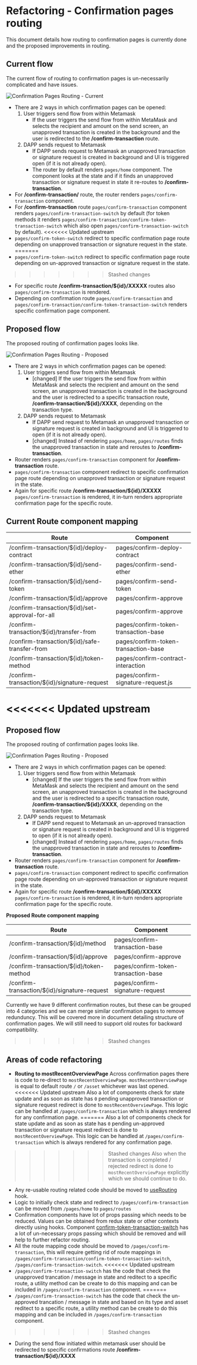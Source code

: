 # Refactoring - Confirmation pages routing

This document details how routing to confirmation pages is currently done and the proposed improvements in routing.

## Current flow

The current flow of routing to confirmation pages is un-necessarily complicated and have issues.

![Confirmation Pages Routing - Current](https://raw.githubusercontent.com/MetaMask/metamask-extension/develop/docs/confirmation-refactoring/confirmation-pages-routing/current.png)

- There are 2 ways in which confirmation pages can be opened:
  1. User triggers send flow from within Metamask
     - If the user triggers the send flow from within MetaMask and selects the recipient and amount on the send screen, an unapproved transaction is created in the background and the user is redirected to the **/confirm-transaction** route.
  2. DAPP sends request to Metamask
     - If DAPP sends request to Metamask an unapproved transaction or signature request is created in background and UI is triggered open (if it is not already open).
     - The router by default renders `pages/home` component. The component looks at the state and if it finds an unapproved transaction or signature request in state it re-routes to **/confirm-transaction**.
- For **/confirm-transaction/** route, the router renders `pages/confirm-transaction` component.
- For **/confirm-transaction** route `pages/confirm-transaction` component renders `pages/confirm-transaction-switch` by default (for token methods it renders `pages/confirm-transaction/confirm-token-transaction-switch` which also open `pages/confirm-transaction-switch` by default).
<<<<<<< Updated upstream
- `pages/confirm-token-switch` redirect to specific confirmation page route depending on unapproved transaction or signature request in the state.
=======
- `pages/confirm-token-switch` redirect to specific confirmation page route depending on un-approved transaction or signature request in the state.
>>>>>>> Stashed changes
- For specific route **/confirm-transaction/${id}/XXXXX** routes also `pages/confirm-transaction` is rendered.
- Depending on confirmation route `pages/confirm-transaction` and `pages/confirm-transaction/confirm-token-transaction-switch` renders specific confirmation page component.

## Proposed flow

The proposed routing of confirmation pages looks like.

![Confirmation Pages Routing - Proposed](https://raw.githubusercontent.com/MetaMask/metamask-extension/develop/docs/confirmation-refactoring/confirmation-pages-routing/proposed.png)

- There are 2 ways in which confirmation pages can be opened:
  1. User triggers send flow from within Metamask
     - [changed] If the user triggers the send flow from within MetaMask and selects the recipient and amount on the send screen, an unapproved transaction is created in the background and the user is redirected to a specific transaction route, **/confirm-transaction/${id}/XXXX**, depending on the transaction type.
  2. DAPP sends request to Metamask
     - If DAPP send request to Metamask an unapproved transaction or signature request is created in background and UI is triggered to open (if it is not already open).
     - [changed] Instead of rendering `pages/home`, `pages/routes` finds the unapproved transaction in state and reroutes to **/confirm-transaction**.
- Router renders `pages/confirm-transaction` component for **/confirm-transaction** route.
- `pages/confirm-transaction` component redirect to specific confirmation page route depending on unapproved transaction or signature request in the state.
- Again for specific route **/confirm-transaction/${id}/XXXXX** `pages/confirm-transaction` is rendered, it in-turn renders appropriate confirmation page for the specific route.

## Current Route component mapping

| Route                                           | Component                            |
| ----------------------------------------------- | ------------------------------------ |
| /confirm-transaction/${id}/deploy-contract      | pages/confirm-deploy-contract        |
| /confirm-transaction/${id}/send-ether           | pages/confirm-send-ether             |
| /confirm-transaction/${id}/send-token           | pages/confirm-send-token             |
| /confirm-transaction/${id}/approve              | pages/confirm-approve                |
| /confirm-transaction/${id}/set-approval-for-all | pages/confirm-approve                |
| /confirm-transaction/${id}/transfer-from        | pages/confirm-token-transaction-base |
| /confirm-transaction/${id}/safe-transfer-from   | pages/confirm-token-transaction-base |
| /confirm-transaction/${id}/token-method         | pages/confirm-contract-interaction   |
| /confirm-transaction/${id}/signature-request    | pages/confirm-signature-request.js   |

<<<<<<< Updated upstream
=======
## Proposed flow

The proposed routing of confirmation pages looks like.

![Confirmation Pages Routing - Proposed](https://raw.githubusercontent.com/MetaMask/metamask-extension/conf_structure_doc/docs/confirmation-refactoring/confirmation-pages-routing/proposed.png)

- There are 2 ways in which confirmation pages can be opened:
  1. User triggers send flow from within Metamask
     - [changed] If the user triggers the send flow from within MetaMask and selects the recipient and amount on the send screen, an unapproved transaction is created in the background and the user is redirected to a specific transaction route, **/confirm-transaction/${id}/XXXX**, depending on the transaction type.
  2. DAPP sends request to Metamask
     - If DAPP send request to Metamask an un-approved transaction or signature request is created in background and UI is triggered to open (if it is not already open).
     - [changed] Instead of rendering `pages/home`, `pages/routes` finds the unapproved transaction in state and reroutes to **/confirm-transaction**.
- Router renders `pages/confirm-transaction` component for **/confirm-transaction** route.
- `pages/confirm-transaction` component redirect to specific confirmation page route depending on un-approved transaction or signature request in the state.
- Again for specific route **/confirm-transaction/${id}/XXXXX** `pages/confirm-transaction` is rendered, it in-turn renders appropriate confirmation page for the specific route.

**Proposed Route component mapping**

| Route                                        | Component                            |
| -------------------------------------------- | ------------------------------------ |
| /confirm-transaction/${id}/method            | pages/confirm-transaction-base       |
| /confirm-transaction/${id}/approve           | pages/confirm-approve                |
| /confirm-transaction/${id}/token-method      | pages/confirm-token-transaction-base |
| /confirm-transaction/${id}/signature-request | pages/confirm-signature-request      |

Currently we have 9 different confirmation routes, but these can be grouped into 4 categories and we can merge similar confirmation pages to remove redunduncy. This will be covered more in document detailing structure of confirmation pages.
We will still need to support old routes for backward compatibility.

>>>>>>> Stashed changes
## Areas of code refactoring

- **Routing to mostRecentOverviewPage**
  Across confirmation pages there is code to re-direct to `mostRecentOverviewPage`. `mostRecentOverviewPage` is equal to default route `/` or `/asset` whichever was last opened.
<<<<<<< Updated upstream
  Also a lot of components check for state update and as soon as state has `0` pending unapproved transaction or signature request redirect is done to `mostRecentOverviewPage`. This logic can be handled at `/pages/confirm-transaction` which is always rendered for any confirmation page.
=======
  Also a lot of components check for state update and as soon as state has `0` pending un-approved transaction or signature request redirect is done to `mostRecentOverviewPage`. This logic can be handled at `/pages/confirm-transaction` which is always rendered for any confirmation page.
>>>>>>> Stashed changes
  Also when the transaction is completed / rejected redirect is done to `mostRecentOverviewPage` explicitly which we should continue to do.
- Any re-usable routing related code should be moved to [useRouting](https://github.com/MetaMask/metamask-extension/blob/develop/ui/hooks/useRouting.js) hook.
- Logic to initially check state and redirect to `/pages/confirm-transaction` can be moved from `/pages/home` to `pages/routes`
- Confirmation components have lot of props passing which needs to be reduced. Values can be obtained from redux state or other contexts directly using hooks. Component [confirm-token-transaction-switch](https://github.com/MetaMask/metamask-extension/blob/develop/ui/pages/confirm-transaction/confirm-token-transaction-switch.js) has a lot of un-necessary props passing which should be removed and will help to further refactor routing.
- All the route mapping code should be moved to `/pages/confirm-transaction`, this will require getting rid of route mappings in `/pages/confirm-transaction/confirm-token-transaction-switch`, `/pages/confirm-transaction-switch`.
<<<<<<< Updated upstream
- `/pages/confirm-transaction-switch` has the code that check the unapproved trancation / message in state and reditect to a specific route, a utility method can be create to do this mapping and can be included in `/pages/confirm-transaction` component.
=======
- `/pages/confirm-transaction-switch` has the code that check the un-approved trancation / message in state and based on its type and asset reditect to a specific route, a utility method can be create to do this mapping and can be included in `/pages/confirm-transaction` component.
>>>>>>> Stashed changes
- During the send flow initiated within metamask user should be redirected to specific confirmations route **/confirm-transaction/${id}/XXXX**
